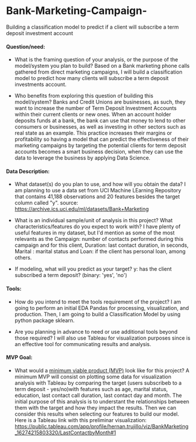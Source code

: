 # Bank-Marketing-Campaign-
Building a classification model to predict if a client will subscribe a term deposit investment account

#### Question/need:

* What is the framing question of your analysis, or the purpose of the model/system you plan to build? 
Based on a Bank marketing phone calls gathered from direct marketing campaigns, I will build a classification model to predict how many clients will subscribe a term deposit investments account. 

* Who benefits from exploring this question of building this model/system?
Banks and Credit Unions are businesses, as such, they want to increase the number of Term Deposit Investment Accounts within their current clients or new ones. When an account holder deposits funds at a bank, the bank can use that money to lend to other consumers or businesses, as well as investing in other sectors such as real state as an example. This practice increases their margins or profitability so having a model that can predict the effectiveness of their marketing campaigns by  targeting the potential clients for term deposit accounts becomes a smart business decision, when they can use the data to leverage the business by applying Data Science. 

#### Data Description:

* What dataset(s) do you plan to use, and how will you obtain the data?
I am planning to use a data set from UCI Machine LEarning Repository that contains 41,188 observations and 20 features besides the target column called "y".
source: https://archive.ics.uci.edu/ml/datasets/Bank+Marketing

* What is an individual sample/unit of analysis in this project? What characteristics/features do you expect to work with? 
I have plenty of useful features in my dataset, but I'd mention as some of the most relevants as the Campaign: number of contacts performed during this campaign and for this client, Duration: last contact duration, in seconds, Marital : marital status and Loan: if the client has personal loan, among others.  

* If modeling, what will you predict as your target?
y: has the client subscribed a term deposit? (binary: 'yes', 'no')

#### Tools:
* How do you intend to meet the tools requirement of the project? 
I am going to perform an initial EDA Pandas for processing, visualization, and production. Then, I am going to build a Classification Model by using python package sklearn.

* Are you planning in advance to need or use additional tools beyond those required?
I will also use Tableau for visualization purposes since is an effective tool for communicating results and analysis.

#### MVP Goal:
* What would a [minimum viable product (MVP)](./mvp.md) look like for this project?
A minimum MVP will consist on plotting some data for visualization analysis with Tableau by comparing the target (users subscribeb to a term deposit - yes/no)with features such as age, marital status, education, last contact call duration, last contact day and month. The initial purpose of this analysis is to understant the relationships between them with the target and how they impact the results. Then we can consider this results when selecting our features to build our model.
Here is a Tableau link with this preliminar visualization: https://public.tableau.com/app/profile/hernan.trujillo/viz/BankMarketing_16274215803320/LastContactbyMonth#1

